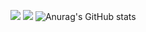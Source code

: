 ![](https://visitor-badge.glitch.me/badge?page_id=btkschfyyfzx.readme)
![](http://antzuhl.cn:4000/get/@btkschfyyfzx.readme)
![Anurag's GitHub stats](https://github-readme-stats.vercel.app/api?username=btkschfyyfzx&show_icons=true&theme=radical)

